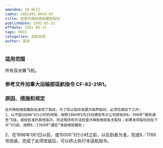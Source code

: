 ```yaml
---
amendno: 39-0612  
cadno: CAD1991-DHC6-03  
title: 检查升降舵根部翼肋裂纹  
publishdate: 1991-05-31  
effdate: 1991-06-15  
tags: DHC6  
categories: 民航总局  
author: 高旭  
---
```

  
### 适用范围  
所有双水獭飞机。  
  
<!--more-->  
### 参考文件加拿大运输部适航指令 CF-82-21R1。  
  
### 原因、措施和规定  
    在升降舵根部翼肋处发现了裂纹，为了防止裂纹发展为临界裂纹，必须完成如下工作:  
    1、以不超过600飞行小时的间隔，按照1984年5月25日德哈韦兰公司颁发的6／399号“服务通告”E版，或经批准的其他版次，所述程序和方法检查升降舵根部有无裂纹；如果发现裂纹则在下次飞行前，按照6／1769号“通告”改装根部翼肋；  
   2、在1996年1月1日以前，或15000飞行小时之前，以后到者为准，完成6／1769号改装，完成了此项改装后，可以终止执行本适航指令。  
